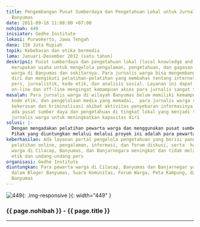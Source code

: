 ```yaml
---
title: Pengembangan Pusat Sumberdaya dan Pengetahuan Lokal untuk Jurnalis Warga di
  Banyumas
date: 2011-09-16 11:08:00 +07:00
nohibah: 449
inisiator: Gedhe Institute
lokasi: Purwokerto, Jawa Tengah
dana: 150 Juta Rupiah
topik: Kebebasan dan etika bermedia
lama: Januari-Desember 2012 (satu tahun)
deskripsi: Pusat sumberdaya dan pengetahuan lokal (local knowledge and resource center)
  merupakan usaha untuk mengelola pengalaman, pengetahuan, dan gagasan tentang jurnalisme
  warga di Banyumas dan sekitarnya. Para jurnalis warga bisa mengembangkan kapasitas
  diri dan mengikuti pelatihan-pelatihan yang membahas tentang internet, blog, hukum
  pers, jurnalistik, kode etik, dan analisis sosial. Layanan ini dapat diakses secara
  on-line dan off-line mengingat kemampuan akses para jurnalis sangat terbatas.
masalah: Para jurnalis warga di wilayah Banyumas belum memiliki kemampuan teknik jurnalistik,
  kode etik, dan pengelolaan media yang memadai,  para jurnalis warga rawan menerima
  kekerasan dan kriminalisasi akibat aktivitas penyebaran informasinya, dan belum
  ada pusat sumber daya dan pengetahuan di tingkat lokal yang menjadi tempat bagi
  jurnalis warga untuk meningkatkan kapasitas diri
solusi: |-
  Dengan mengadakan pelatihan pewarta warga dan menggunakan pusat sumber daya dan pengetahuan jurnalis warga sebagai media pendukung,  mengembangkan layanan pusat sumber daya dan pengetahuan jurnalisme warga, dan  melakukan pengorganisasian dan kajian tentang hukum, etika, dan strategi advokasi bagi jurnalis warga.
  Pihak yang diuntungkan melalui melalui proyek ini adalah para pewarta warga di Cilacap, Banyumas, dan Banjarnegara yang tergabung dalam Bloger Banyumas, Suara Komunitas, Forum Warga, Peta Kampung, dan Wikipediawan Banyumas
keberhasilan: Ada layanan portal pengelola pengetahuan yang berisi panduan, tutorial,
  pelatihan online, pengalaman, informasi, dan forum diskusi, serta  hasil karya jurnalis
  warga di Cilacap, Banyumas, dan Banjarnegara meningkat dan tidak melanggar kode
  etik dan undang-undang pers
organisasi: Gedhe Institute
diuntungkan: Para pewarta warga di Cilacap, Banyumas dan Banjarnegar yang tergabung
  dalam Bloger Banyumas, Suara Komunitas, Forum Warga, Peta Kampung, dan Wikipediawan
  Banyumas
---
```


![449](/static/img/hibahcmb/449.png){: .img-responsive }{: width="449" }

### {{ page.nohibah }} - {{ page.title }}

---
